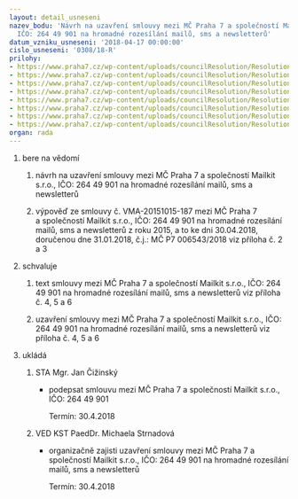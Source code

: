 ```yaml
---
layout: detail_usneseni
nazev_bodu: 'Návrh na uzavření smlouvy mezi MČ Praha 7 a společností Mailkit s.r.o.,
  IČO: 264 49 901 na hromadné rozesílání mailů, sms a newsletterů'
datum_vzniku_usneseni: '2018-04-17 00:00:00'
cislo_usneseni: '0308/18-R'
prilohy:
- https://www.praha7.cz/wp-content/uploads/councilResolution/Resolutions/29806/export/1_Duvodova_zprava_upravena_VEREJNA~346257.doc
- https://www.praha7.cz/wp-content/uploads/councilResolution/Resolutions/29806/export/Vypovedzesmlouvy_Mailkit_31012018_VEREJNA~346256.pdf
- https://www.praha7.cz/wp-content/uploads/councilResolution/Resolutions/29806/export/3_mailkit_2015_smlouva_podepsana_VEREJNA~346254.pdf
- https://www.praha7.cz/wp-content/uploads/councilResolution/Resolutions/29806/export/4_navrhnovesmlouvy_mailkit_VEREJNA~346252.pdf
- https://www.praha7.cz/wp-content/uploads/councilResolution/Resolutions/29806/export/ObchodnipodminkyproposkytovanisluzbyMailkit~346250.pdf
- https://www.praha7.cz/wp-content/uploads/councilResolution/Resolutions/29806/export/Podminkyzpracovaniosobnichudaju~346249.pdf
- https://www.praha7.cz/wp-content/uploads/councilResolution/Resolutions/29806/export/VypiszORMailkit~346248.pdf
- https://www.praha7.cz/wp-content/uploads/councilResolution/Resolutions/29806/export/export~347082.pdf
organ: rada
---
```

<OL class=urzList_view id=urzList>
<LI class=urzClass1><SPAN name="1">bere na vědomí</SPAN> 
<OL class=urzOlClass>
<LI class=urzClass2 style="TEXT-ALIGN: left"><SPAN>
<P>návrh na uzavření smlouvy mezi MČ Praha 7 a společností Mailkit s.r.o., IČO: 264 49 901 na hromadné rozesílání mailů, sms a newsletterů</P></SPAN></LI>
<LI class=urzClass2 style="TEXT-ALIGN: left"><SPAN>
<P>výpověď ze smlouvy č. VMA-20151015-187 mezi MČ Praha 7 a&nbsp;společností Mailkit s.r.o., IČO: 264 49 901 na hromadné rozesílání mailů, sms a newsletterů z roku 2015, a to ke dni 30.04.2018, doručenou dne 31.01.2018, č.j.: MČ P7 006543/2018 viz příloha č. 2 a 3</P></SPAN></LI></OL></LI>
<LI class=urzClass1><SPAN name="24">schvaluje</SPAN> 
<OL class=urzOlClass>
<LI class=urzClass2 style="TEXT-ALIGN: left"><SPAN>
<P>text smlouvy mezi MČ Praha 7 a společností Mailkit s.r.o., IČO: 264 49 901 na hromadné rozesílání mailů, sms a newsletterů viz příloha č. 4, 5 a 6</P></SPAN></LI>
<LI class=urzClass2 style="TEXT-ALIGN: left"><SPAN>
<P>uzavření smlouvy mezi MČ Praha 7 a společností Mailkit s.r.o., IČO: 264 49 901 na hromadné rozesílání mailů, sms a newsletterů viz příloha č. 4, 5 a 6</P></SPAN></LI></OL></LI>
<LI class=urzClass1 id=urzUkoly><SPAN name="1">ukládá</SPAN>
<OL class=urzOlClass>
<LI class=urzClass2><SPAN>
<P>STA Mgr. Jan Čižinský</P></SPAN>
<UL class=urzUlClass>
<LI class=urzClass3><SPAN>
<P>podepsat smlouvu mezi MČ Praha 7 a společností Mailkit s.r.o., IČO: 264 49 901</P></SPAN><SPAN class=urzUkolTermin>Termín:&nbsp;30.4.2018</SPAN></LI></UL></LI>
<LI class=urzClass2><SPAN>
<P>VED KST PaedDr. Michaela Strnadová</P></SPAN>
<UL class=urzUlClass>
<LI class=urzClass3><SPAN>
<P>organizačně zajisti uzavření smlouvy mezi MČ Praha 7 a společností Mailkit s.r.o., IČO: 264 49 901 na hromadné rozesílání mailů, sms a newsletterů</P></SPAN><SPAN class=urzUkolTermin>Termín:&nbsp;30.4.2018</SPAN></LI></UL></LI></OL></LI></OL>